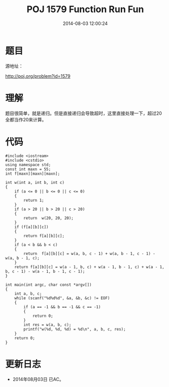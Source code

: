 ﻿---
layout: post
title: POJ 1579 Function Run Fun
date: 2014-08-03 12:00:24
categories: Exercise
toc: true
---
# 题目
源地址：

http://poj.org/problem?id=1579

# 理解
题目很简单，就是递归。但是直接递归会导致超时，这里直接处理一下，超过20全都当作20来计算。

<!-- more -->

# 代码

```
#include <iostream>
#include <cstdio>
using namespace std;
const int maxn = 55;
int f[maxn][maxn][maxn];

int w(int a, int b, int c)
{
    if (a <= 0 || b <= 0 || c <= 0)
    {
        return 1;
    }
    if (a > 20 || b > 20 || c > 20)
    {
        return  w(20, 20, 20);
    }
    if (f[a][b][c])
    {
        return f[a][b][c];
    }
    if (a < b && b < c)
    {
        return  f[a][b][c] = w(a, b, c - 1) + w(a, b - 1, c - 1) - w(a, b - 1, c);
    }
    return f[a][b][c] = w(a - 1, b, c) + w(a - 1, b - 1, c) + w(a - 1, b, c - 1) - w(a - 1, b - 1, c - 1);
}

int main(int argc, char const *argv[])
{
    int a, b, c;
    while (scanf("%d%d%d", &a, &b, &c) != EOF)
    {
        if (a == -1 && b == -1 && c == -1)
        {
            return 0;
        }
        int res = w(a, b, c);
        printf("w(%d, %d, %d) = %d\n", a, b, c, res);
    }
    return 0;
}

```

# 更新日志
- 2014年08月03日 已AC。